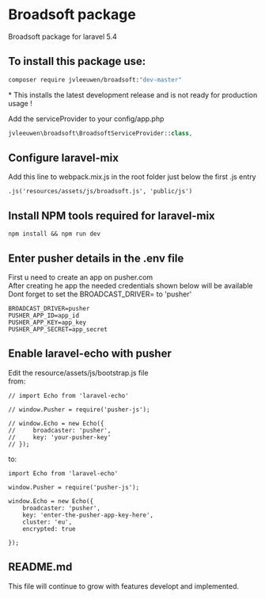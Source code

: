 # Broadsoft package
Broadsoft package for laravel  5.4

## To install this  package use:
```bash
composer require jvleeuwen/broadsoft:"dev-master"
```
\* This installs the latest development release and is not ready for production usage !

Add the serviceProvider to your config/app.php
```php
jvleeuwen\broadsoft\BroadsoftServiceProvider::class,
```

## Configure laravel-mix
Add this line to webpack.mix.js in the root folder just below the first .js entry
```
.js('resources/assets/js/broadsoft.js', 'public/js')
```
## Install NPM tools required for laravel-mix
```
npm install && npm run dev
```

## Enter pusher details in the .env file
First u need to create an app on pusher.com\
After creating he app the needed credentials shown below will be available\
Dont forget to set the BROADCAST_DRIVER= to 'pusher'

```
BROADCAST_DRIVER=pusher
PUSHER_APP_ID=app_id
PUSHER_APP_KEY=app_key
PUSHER_APP_SECRET=app_secret
```

## Enable laravel-echo with pusher
Edit the resource/assets/js/bootstrap.js file\
from:
```
// import Echo from 'laravel-echo'

// window.Pusher = require('pusher-js');

// window.Echo = new Echo({
//     broadcaster: 'pusher',
//     key: 'your-pusher-key'
// });
```
to:
```
import Echo from 'laravel-echo'

window.Pusher = require('pusher-js');

window.Echo = new Echo({
    broadcaster: 'pusher',
    key: 'enter-the-pusher-app-key-here',
    cluster: 'eu',
    encrypted: true

});
```

## README.md
This file will continue to grow with features developt and implemented.
